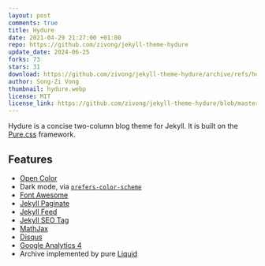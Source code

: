 ```yaml
---
layout: post
comments: true
title: Hydure
date: 2021-04-29 21:27:00 +01:00
repo: https://github.com/zivong/jekyll-theme-hydure
update_date: 2024-06-25
forks: 73
stars: 31
download: https://github.com/zivong/jekyll-theme-hydure/archive/refs/heads/master.zip
author: Song-Zi Vong
thumbnail: hydure.webp
license: MIT
license_link: https://github.com/zivong/jekyll-theme-hydure/blob/master/LICENSE.txt
---
```


Hydure is a concise two-column blog theme for Jekyll. It is built on the [Pure.css](https://github.com/pure-css/pure) framework.

## Features

* [Open Color](https://github.com/yeun/open-color)
* Dark mode, via [`prefers-color-scheme`](https://developer.mozilla.org/en-US/docs/Web/CSS/@media/prefers-color-scheme)
* [Font Awesome](https://fontawesome.com/)
* [Jekyll Paginate](https://github.com/jekyll/jekyll-paginate)
* [Jekyll Feed](https://github.com/jekyll/jekyll-feed/)
* [Jekyll SEO Tag](https://github.com/jekyll/jekyll-seo-tag/)
* [MathJax](https://www.mathjax.org/)
* [Disqus](https://disqus.com/)
* [Google Analytics 4](https://support.google.com/analytics/answer/10089681?hl=en)
* Archive implemented by pure [Liquid](https://shopify.github.io/liquid/)
